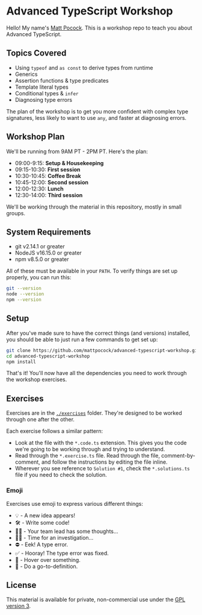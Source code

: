 # Advanced TypeScript Workshop

Hello! My name's [Matt Pocock](https://twitter.com/mattpocockuk). This is a workshop repo to teach you about Advanced TypeScript.

## Topics Covered

- Using `typeof` and `as const` to derive types from runtime
- Generics
- Assertion functions & type predicates
- Template literal types
- Conditional types & `infer`
- Diagnosing type errors

The plan of the workshop is to get you more confident with complex type signatures, less likely to want to use `any`, and faster at diagnosing errors.

## Workshop Plan

We'll be running from 9AM PT - 2PM PT. Here's the plan:

- 09:00-9:15: **Setup & Housekeeping**
- 09:15-10:30: **First session**
- 10:30-10:45: **Coffee Break**
- 10:45-12:00: **Second session**
- 12:00-12:30: **Lunch**
- 12:30-14:00: **Third session**

We'll be working through the material in this repository, mostly in small groups.

## System Requirements

- git v2.14.1 or greater
- NodeJS v16.15.0 or greater
- npm v8.5.0 or greater

All of these must be available in your `PATH`. To verify things are set up properly, you can run this:

```bash
git --version
node --version
npm --version
```

## Setup

After you've made sure to have the correct things (and versions) installed, you should be able to just run a few commands to get set up:

```bash
git clone https://github.com/mattpocock/advanced-typescript-workshop.git
cd advanced-typescript-workshop
npm install
```

That's it! You'll now have all the dependencies you need to work through the workshop exercises.

## Exercises

Exercises are in the [`./exercises`](./exercises) folder. They're designed to be worked through one after the other.

Each exercise follows a similar pattern:

- Look at the file with the `*.code.ts` extension. This gives you the code we're going to be working through and trying to understand.
- Read through the `*.exercise.ts` file. Read through the file, comment-by-comment, and follow the instructions by editing the file inline.
- Wherever you see reference to `Solution #1`, check the `*.solutions.ts` file if you need to check the solution.

### Emoji

Exercises use emoji to express various different things:

- 💡 - A new idea appears!
- 🛠 - Write some code!
- 🧑‍💻 - Your team lead has some thoughts...
- 🕵️‍♂️ - Time for an investigation...
- ⛔️ - Eek! A type error.
- ✅ - Hooray! The type error was fixed.
- 🚁 - Hover over something.
- 🔮 - Do a go-to-definition.

## License

This material is available for private, non-commercial use under the [GPL version 3](http://www.gnu.org/licenses/gpl-3.0-standalone.html).
